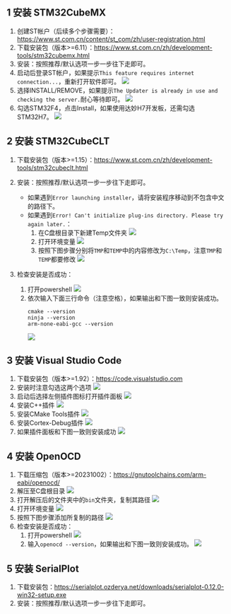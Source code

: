 ## 1 安装 STM32CubeMX
1. 创建ST帐户（后续多个步骤需要）：https://www.st.com.cn/content/st_com/zh/user-registration.html
2. 下载安装包（版本>=6.11）：https://www.st.com.cn/zh/development-tools/stm32cubemx.html
3. 安装：按照推荐/默认选项一步一步往下走即可。
4. 启动后登录ST帐户，如果提示`This feature requires internet connection...`，重新打开软件即可。
![](imgs/cubemx_login.png)
5. 选择INSTALL/REMOVE，如果提示`The Updater is already in use and checking the server.`耐心等待即可。
![](imgs/cubemx_install.png)
6. 勾选STM32F4，点击Install，如果使用达妙H7开发板，还需勾选STM32H7。
![](imgs/cubemx_stm32f4.png)

## 2 安装 STM32CubeCLT
1. 下载安装包（版本>=1.15）：https://www.st.com.cn/zh/development-tools/stm32cubeclt.html
2. 安装：按照推荐/默认选项一步一步往下走即可。
    - 如果遇到`Error launching installer`，请将安装程序移动到不包含中文的路径下。
    - 如果遇到`Error! Can't initialize plug-ins directory. Please try again later.`：
        1. 在C盘根目录下新建Temp文件夹
        ![](imgs/mkdir_temp.png)
        2. 打开环境变量
        ![](imgs/open_env_var_edit.png)
        3. 按照下图步骤分别将`TMP`和`TEMP`中的内容修改为`C:\Temp`，注意`TMP`和`TEMP`都要修改
        ![](imgs/edit_temp.png)

3. 检查安装是否成功：
    1. 打开powershell
    ![](imgs/open_powershell.png)
    2. 依次输入下面三行命令（注意空格），如果输出和下图一致则安装成功。
        ```
        cmake --version
        ninja --version
        arm-none-eabi-gcc --version
        ```
        ![](imgs/check_clt.png)

## 3 安装 Visual Studio Code
1. 下载安装包（版本>=1.92）：https://code.visualstudio.com
2. 安装时注意勾选这两个选项
![](imgs/install_vscode.png)
3. 启动后选择左侧插件图标打开插件面板
![](imgs/open_extension.png)
4. 安装C++插件
![](imgs/install_cpp_ext.png)
5. 安装CMake Tools插件
![](imgs/install_cmake_ext.png)
6. 安装Cortex-Debug插件
![](imgs/install_cortex_ext.png)
7. 如果插件面板和下图一致则安装成功
![](imgs/extensions.png)

## 4 安装 OpenOCD
1. 下载压缩包（版本>=20231002）：https://gnutoolchains.com/arm-eabi/openocd/
2. 解压至C盘根目录
![](imgs/extract_openocd.png)
3. 打开解压后的文件夹中的`bin`文件夹，复制其路径
![](imgs/copy_openocd_path.png)
4. 打开环境变量
![](imgs/open_env_var_edit.png)
5. 按照下图步骤添加所复制的路径
![](imgs/add_openocd_path.png)
6. 检查安装是否成功：
    1. 打开powershell
    ![](imgs/open_powershell.png)
    2. 输入`openocd --version`，如果输出和下图一致则安装成功。
        ![](imgs/check_openocd.png)

## 5 安装 SerialPlot
1. 下载安装包：https://serialplot.ozderya.net/downloads/serialplot-0.12.0-win32-setup.exe
2. 安装：按照推荐/默认选项一步一步往下走即可。
